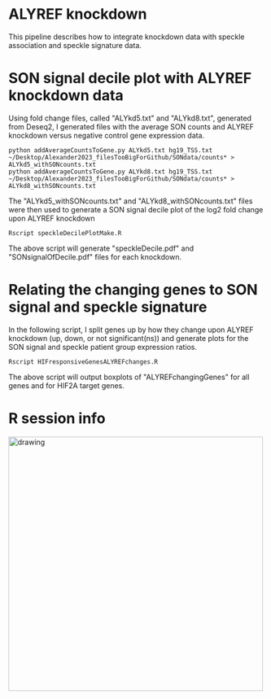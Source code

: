 # ALYREF knockdown
This pipeline describes how to integrate knockdown data with speckle association and speckle signature data.

# SON signal decile plot with ALYREF knockdown data
Using fold change files, called "ALYkd5.txt" and "ALYkd8.txt", generated from Deseq2, I generated files with the average SON counts and ALYREF knockdown versus negative control gene expression data. 

```
python addAverageCountsToGene.py ALYkd5.txt hg19_TSS.txt ~/Desktop/Alexander2023_filesTooBigForGithub/SONdata/counts* > ALYkd5_withSONcounts.txt
python addAverageCountsToGene.py ALYkd8.txt hg19_TSS.txt ~/Desktop/Alexander2023_filesTooBigForGithub/SONdata/counts* > ALYkd8_withSONcounts.txt
```

The "ALYkd5_withSONcounts.txt" and "ALYkd8_withSONcounts.txt" files were then used to generate a SON signal decile plot of the log2 fold change upon ALYREF knockdown

```Rscript speckleDecilePlotMake.R```

The above script will generate "speckleDecile.pdf" and "SONsignalOfDecile.pdf" files for each knockdown.

# Relating the changing genes to SON signal and speckle signature
In the following script, I split genes up by how they change upon ALYREF knockdown (up, down, or not significant(ns)) and generate plots for the SON signal and speckle patient group expression ratios. 

```Rscript HIFresponsiveGenesALYREFchanges.R```

The above script will output boxplots of "ALYREFchangingGenes" for all genes and for HIF2A target genes.

# R session info
<img src="https://github.com/katealexander/dataIntegration-Alexander2023/blob/main/images/RsessionInfo_ALYREFknockdown.png" alt="drawing" width="500"/>
